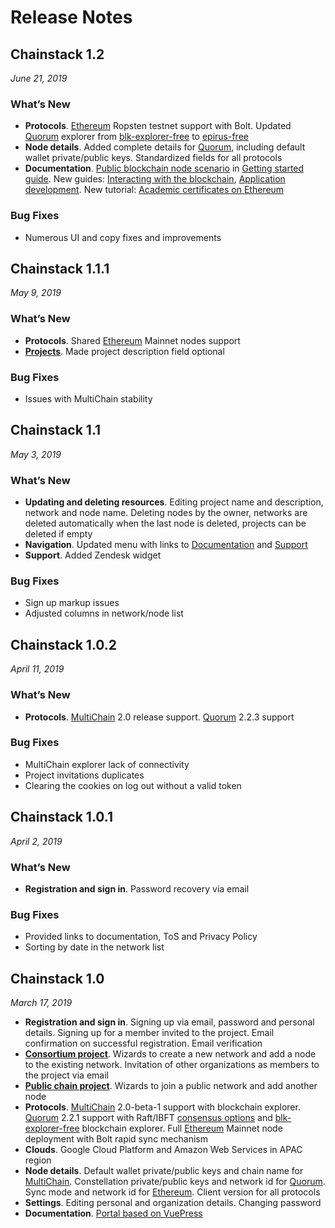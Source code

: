 # Release Notes

## Chainstack 1.2

*June 21, 2019*

### What’s New
* **Protocols**. [Ethereum](../blockchains/ethereum) Ropsten testnet support with Bolt. Updated [Quorum](../blockchains/quorum) explorer from [blk-explorer-free](https://github.com/blk-io/blk-explorer-free) to [epirus-free](https://github.com/blk-io/epirus-free)
* **Node details**. Added complete details for [Quorum](../blockchains/quorum), including default wallet private/public keys. Standardized fields for all protocols
* **Documentation**. [Public blockchain node scenario](../guides/getting-started#run-a-public-blockchain-node) in [Getting started guide](../guides/getting-started). New guides: [Interacting with the blockchain](../guides/interacting-with-the-blockchain#multichain), [Application development](../guides/application-development). New tutorial: [Academic certificates on Ethereum](../tutorials/academic-certificates-on-ethereum)

### Bug Fixes
* Numerous UI and copy fixes and improvements

## Chainstack 1.1.1

*May 9, 2019*

### What’s New
* **Protocols**. Shared [Ethereum](../blockchains/ethereum) Mainnet nodes support
* [**Projects**](../projects/). Made project description field optional

### Bug Fixes
* Issues with MultiChain stability
 
## Chainstack 1.1

*May 3, 2019*

### What’s New
* **Updating and deleting resources**. Editing project name and description, network and node name. Deleting nodes by the owner, networks are deleted automatically when the last node is deleted, projects can be deleted if empty
* **Navigation**. Updated menu with links to [Documentation](../) and [Support](https://support.chainstack.com)
* **Support**. Added Zendesk widget

### Bug Fixes
* Sign up markup issues
* Adjusted columns in network/node list
 
## Chainstack 1.0.2

*April 11, 2019*

### What’s New
* **Protocols**. [MultiChain](../blockchains/multichain) 2.0 release support. [Quorum](../blockchains/quorum) 2.2.3 support

### Bug Fixes
* MultiChain explorer lack of connectivity
* Project invitations duplicates
* Clearing the cookies on log out without a valid token
 
## Chainstack 1.0.1

*April 2, 2019*

### What’s New
* **Registration and sign in**. Password recovery via email

### Bug Fixes
* Provided links to documentation, ToS and Privacy Policy
* Sorting by date in the network list
 
## Chainstack 1.0

*March 17, 2019*

* **Registration and sign in**. Signing up via email, password and personal details. Signing up for a member invited to the project. Email confirmation on successful registration. Email verification
* [**Consortium project**](../projects/consortium). Wizards to create a new network and add a node to the existing network. Invitation of other organizations as members to the project via email
* [**Public chain project**](../projects/public-chain). Wizards to join a public network and add another node
* **Protocols**. [MultiChain](../blockchains/multichain) 2.0-beta-1 support with blockchain explorer. [Quorum](../blockchains/quorum) 2.2.1 support with Raft/IBFT [consensus options](../blockchains/quorum#consensus) and [blk-explorer-free](https://github.com/blk-io/blk-explorer-free) blockchain explorer. Full [Ethereum](../blockchains/ethereum) Mainnet node deployment with Bolt rapid sync mechanism
* **Clouds**. Google Cloud Platform and Amazon Web Services in APAC region
* **Node details**. Default wallet private/public keys and chain name for [MultiChain](../blockchains/multichain). Constellation private/public keys and network id for [Quorum](../blockchains/quorum). Sync mode and network id for [Ethereum](../blockchains/ethereum). Client version for all protocols
* **Settings**. Editing personal and organization details. Changing password
* **Documentation**. [Portal based on VuePress](../)
